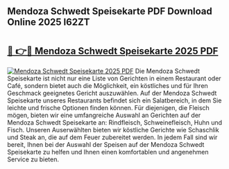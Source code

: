 ## Mendoza Schwedt Speisekarte PDF Download Online 2025 l62ZT

# <h2><a href="http://gccei3.nevu.top/?p=Mendoza+Schwedt+Speisekarte">🔗 👉🔴 Mendoza Schwedt Speisekarte 2025 PDF</a></h2>

[![Mendoza Schwedt Speisekarte 2025 PDF](https://i.imgur.com/dBaPXMq.png)](http://gccei3.nevu.top/?p=Mendoza+Schwedt+Speisekarte)
Die Mendoza Schwedt Speisekarte ist nicht nur eine Liste von Gerichten in einem Restaurant oder Café, sondern bietet auch die Möglichkeit, ein köstliches und für Ihren Geschmack geeignetes Gericht auszuwählen. Auf der Mendoza Schwedt Speisekarte unseres Restaurants befindet sich ein Salatbereich, in dem Sie leichte und frische Optionen finden können. Für diejenigen, die Fleisch mögen, bieten wir eine umfangreiche Auswahl an Gerichten auf der Mendoza Schwedt Speisekarte an: Rindfleisch, Schweinefleisch, Huhn und Fisch. Unseren Auserwählten bieten wir köstliche Gerichte wie Schaschlik und Steak an, die auf dem Feuer zubereitet werden. In jedem Fall sind wir bereit, Ihnen bei der Auswahl der Speisen auf der Mendoza Schwedt Speisekarte zu helfen und Ihnen einen komfortablen und angenehmen Service zu bieten.
